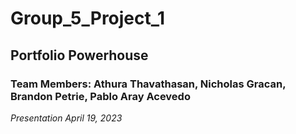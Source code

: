 # Group_5_Project_1
## Portfolio Powerhouse
### **Team Members: Athura Thavathasan, Nicholas Gracan, Brandon Petrie, Pablo Aray Acevedo**
*Presentation April 19, 2023*
